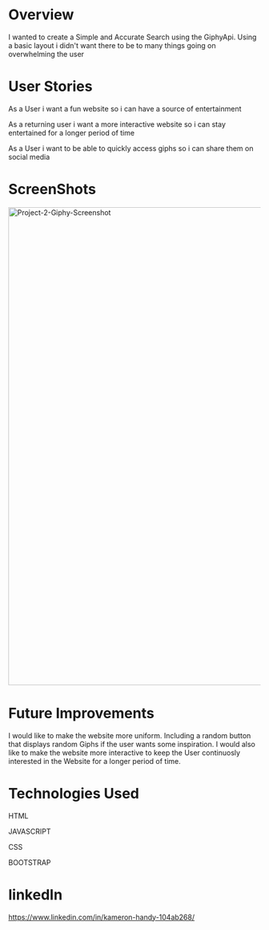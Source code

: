 # Overview
I wanted to create a Simple and Accurate Search using the GiphyApi. Using a basic layout i didn't want there to be to many things going on overwhelming the user

# User Stories
As a User i want a fun website so i can have a source of entertainment

As a returning user i want a more interactive website so i can stay entertained for a longer period of time

As a User i want to be able to quickly access giphs so i can share them on social media

# ScreenShots

<img width="953" alt="Project-2-Giphy-Screenshot" src="https://github.com/user-attachments/assets/77a89996-dd6c-4d43-9c16-7916a75270f2" />

# Future Improvements
I would like to make the website more uniform. Including a random button that displays random Giphs if the user wants some inspiration. I would also like to make the website more interactive to keep the User continuosly interested in the Website for a longer period of time.

# Technologies Used
HTML

JAVASCRIPT

CSS

BOOTSTRAP

# linkedIn

https://www.linkedin.com/in/kameron-handy-104ab268/ 

